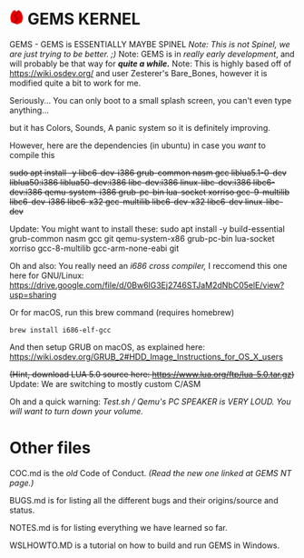 # <img src="gems.png" alt="Logo" width="5%"/> GEMS KERNEL

GEMS - GEMS is ESSENTIALLY MAYBE SPINEL
*Note: This is not Spinel, we are just trying to be better. ;)*
Note: GEMS is in *really early development*, and will probably be that way for ***quite a while.*** Note: This is highly based off of https://wiki.osdev.org/ and user Zesterer's Bare_Bones, however it is modified quite a bit to work for me.

Seriously... You can only boot to a small splash screen, you can't even type anything...

but it has Colors, Sounds, A panic system so it is definitely improving.

However, here are the dependencies (in ubuntu) in case you *want* to compile this

~~sudo apt install -y libc6-dev-i386 grub-common nasm gcc liblua5.1-0-dev liblua50:i386 liblua50-dev:i386 libc-dev:i386 linux-libc-dev:i386 libc6-dev:i386 qemu-system-i386 grub-pc-bin lua-socket xorriso gcc-9-multilib libc6-dev-i386 libc6-x32 gcc-multilib libc6-dev-x32 libc6-dev linux-libc-dev~~

Update: You might want to install these:
sudo apt install -y build-essential grub-common nasm gcc git qemu-system-x86 grub-pc-bin lua-socket xorriso gcc-8-multilib gcc-arm-none-eabi git

Oh and also: You really need an *i686 cross compiler,* I reccomend this one here for GNU/Linux: https://drive.google.com/file/d/0Bw6lG3Ej2746STJaM2dNbC05elE/view?usp=sharing


Or for macOS, run this brew command (requires homebrew)

```
brew install i686-elf-gcc
```

And then setup GRUB on macOS, as explained here:
https://wiki.osdev.org/GRUB_2#HDD_Image_Instructions_for_OS_X_users

~~(Hint, download LUA 5.0 source here: https://www.lua.org/ftp/lua-5.0.tar.gz)~~ Update: We are switching to mostly custom C/ASM

Oh and a quick warning: *Test.sh / Qemu's PC SPEAKER is VERY LOUD. You will want to turn down your volume.*

# Other files
COC.md is the *old* Code of Conduct. *(Read the new one linked at GEMS NT page.)*

BUGS.md is for listing all the different bugs and their origins/source and status.

NOTES.md is for listing everything we have learned so far.

WSLHOWTO.MD is a tutorial on how to build and run GEMS in Windows.

